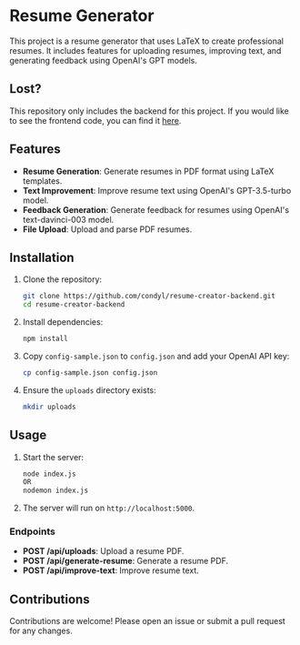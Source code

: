 # Resume Generator

This project is a resume generator that uses LaTeX to create professional resumes. It includes features for uploading resumes, improving text, and generating feedback using OpenAI's GPT models.

## Lost?

This repository only includes the backend for this project.  If you would like to see the frontend code, you can find it [here](https://github.com/condyl/resume-creator-frontend).

## Features

- **Resume Generation**: Generate resumes in PDF format using LaTeX templates.
- **Text Improvement**: Improve resume text using OpenAI's GPT-3.5-turbo model.
- **Feedback Generation**: Generate feedback for resumes using OpenAI's text-davinci-003 model.
- **File Upload**: Upload and parse PDF resumes.


## Installation

1. Clone the repository:
    ```sh
    git clone https://github.com/condyl/resume-creator-backend.git
    cd resume-creator-backend
    ```

2. Install dependencies:
    ```sh
    npm install
    ```

3. Copy `config-sample.json` to `config.json` and add your OpenAI API key:
    ```sh
    cp config-sample.json config.json
    ```

4. Ensure the `uploads` directory exists:
    ```sh
    mkdir uploads
    ```

## Usage

1. Start the server:
    ```sh
    node index.js
    OR 
    nodemon index.js
    ```

2. The server will run on `http://localhost:5000`.

### Endpoints

- **POST /api/uploads**: Upload a resume PDF.
- **POST /api/generate-resume**: Generate a resume PDF.
- **POST /api/improve-text**: Improve resume text.

## Contributions

Contributions are welcome! Please open an issue or submit a pull request for any changes.